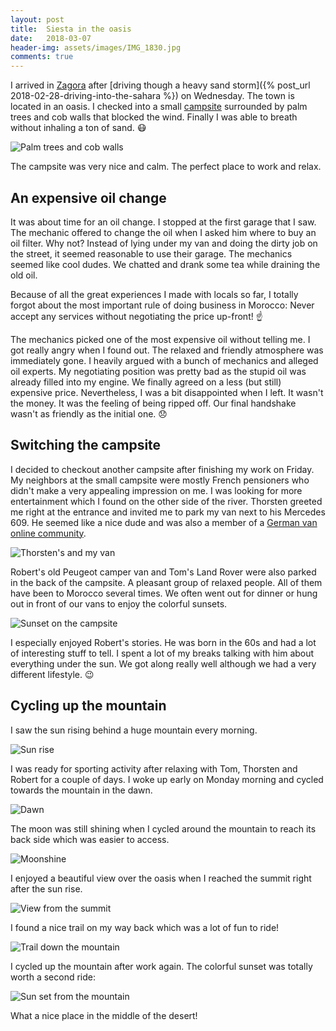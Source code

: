 ```yaml
---
layout: post
title:  Siesta in the oasis
date:   2018-03-07
header-img: assets/images/IMG_1830.jpg
comments: true
---
```


I arrived in [Zagora](https://www.google.com/maps/place/Zagora/) after [driving though a heavy sand storm]({% post_url 2018-02-28-driving-into-the-sahara %}) on Wednesday. The town is located in an oasis. I checked into a small [campsite](https://www.google.com/maps/place/Camping+Oasis+Palmier/) surrounded by palm trees and cob walls that blocked the wind. Finally I was able to breath without inhaling a ton of sand. :mask:

![Palm trees and cob walls](/assets/images/IMG_1817.jpg)

 The campsite was very nice and calm. The perfect place to work and relax.

## An expensive oil change

It was about time for an oil change. I stopped at the first garage that I saw. The mechanic offered to change the oil when I asked him where to buy an oil filter. Why not? Instead of lying under my van and doing the dirty job on the street, it seemed reasonable to use their garage. The mechanics seemed like cool dudes. We chatted and drank some tea while draining the old oil.

Because of all the great experiences I made with locals so far, I totally forgot about the most important rule of doing business in Morocco: Never accept any services without negotiating the price up-front! :point_up:

The mechanics picked one of the most expensive oil without telling me. I got really angry when I found out. The relaxed and friendly atmosphere was immediately gone. I heavily argued with a bunch of mechanics and alleged oil experts. My negotiating position was pretty bad as the stupid oil was already filled into my engine. We finally agreed on a less (but still) expensive price. Nevertheless, I was a bit disappointed when I left. It wasn't the money. It was the feeling of being ripped off. Our final handshake wasn't as friendly as the initial one. :disappointed:

## Switching the campsite

I decided to checkout another campsite after finishing my work on Friday. My neighbors at the small campsite were mostly French pensioners who didn't make a very appealing impression on me. I was looking for more entertainment which I found on the other side of the river. Thorsten greeted me right at the entrance and invited me to park my van next to his Mercedes 609. He seemed like a nice dude and was also a member of a [German van online community](http://www.busfreaks.de/).

![Thorsten's and my van](/assets/images/IMG_1827.jpg)

Robert's old Peugeot camper van and Tom's Land Rover were also parked in the back of the campsite. A pleasant group of relaxed people. All of them have been to Morocco several times. We often went out for dinner or hung out in front of our vans to enjoy the colorful sunsets.

![Sunset on the campsite](/assets/images/IMG_1829.jpg)

I especially enjoyed Robert's stories. He was born in the 60s and had a lot of interesting stuff to tell. I spent a lot of my breaks talking with him about everything under the sun. We got along really well although we had a very different lifestyle. :wink:

## Cycling up the mountain

I saw the sun rising behind a huge mountain every morning.

![Sun rise](/assets/images/IMG_1830.jpg)

I was ready for sporting activity after relaxing with Tom, Thorsten and Robert for a couple of days. I woke up early on Monday morning and cycled towards the mountain in the dawn.

![Dawn](/assets/images/IMG_1831.jpg)

The moon was still shining when I cycled around the mountain to reach its back side which was easier to access.

![Moonshine](/assets/images/IMG_1832.jpg)

I enjoyed a beautiful view over the oasis when I reached the summit right after the sun rise.

![View from the summit](/assets/images/IMG_1838.jpg)

I found a nice trail on my way back which was a lot of fun to ride!

![Trail down the mountain](/assets/images/IMG_1844.jpg)

I cycled up the mountain after work again. The colorful sunset was totally worth a second ride:

![Sun set from the mountain](/assets/images/IMG_1857.jpg)

What a nice place in the middle of the desert!
